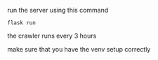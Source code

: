 


run the server using this command

```
flask run
```

the crawler runs every 3 hours

make sure that you have the venv setup correctly